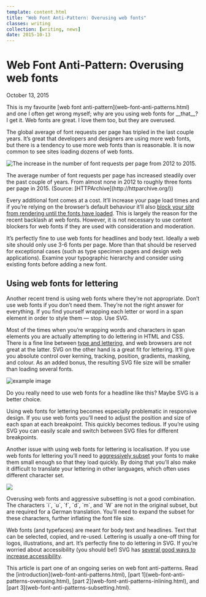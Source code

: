 ```yaml
---
template: content.html
title: "Web Font Anti-Pattern: Overusing web fonts"
classes: writing
collection: [writing, news]
date: 2015-10-13
---
```


# Web Font Anti-Pattern: Overusing web fonts
<p class="subtitle">October 13, 2015</p>

<p class=intro>This is my favourite [web font anti-pattern](web-font-anti-patterns.html) and one I often get wrong myself; why are you using web fonts for __that__? I get it. Web fonts are great. I love them too, but they are overused.</p>

 The global average of font requests per page has tripled in the last couple years. It’s great that developers and designers are using more web fonts, but there is a tendency to use more web fonts than is reasonable. It is now common to see sites loading dozens of web fonts.

![The increase in the number of font requests per page from 2012 to 2015.](/assets/images/font-requests-per-page.png)
<p class=caption>The average number of font requests per page has increased steadily over the past couple of years. From almost none in 2012 to roughly three fonts per page in 2015. (Source: [HTTPArchive](http://httparchive.org/))</p>

Every additional font comes at a cost. It’ll increase your page load times and if you’re relying on the browser’s default behaviour it’ll also [block your site from rendering until the fonts have loaded](preload-hints-for-web-fonts.html). This is largely the reason for the recent backlash at web fonts. However, it is not necessary to use content blockers for web fonts if they are used with consideration and moderation.

It’s perfectly fine to use web fonts for headlines and body text. Ideally a web site should only use 3-6 fonts per page. More than that should be reserved for exceptional cases (such as type specimen pages and design web applications). Examine your typographic hierarchy and consider using existing fonts before adding a new font.

## Using web fonts for lettering
Another recent trend is using web fonts where they’re not appropriate. Don’t use web fonts if you don’t need them. They’re not the right answer for everything. If you find yourself wrapping each letter or word in a span element in order to style them — stop. Use <abbr>SVG</abbr>.

Most of the times when you’re wrapping words and characters in span elements you are actually attempting to do lettering in <abbr>HTML</abbr> and <abbr>CSS</abbr>. There is a fine line between [type and lettering](http://www.smashingmagazine.com/2013/01/understanding-difference-between-type-and-lettering/), and web browsers are not great at the latter. <abbr>SVG</abbr> on the other hand is a great fit for lettering. It’ll give you absolute control over kerning, tracking, position, gradients, masking, and colour. As an added bonus, the resulting <abbr>SVG</abbr> file size will be smaller than loading several fonts.

![example image](/assets/images/web-fonts-vs-lettering.png)
<p class=caption>Do you really need to use web fonts for a headline like this? Maybe <abbr>SVG</abbr> is a better choice.</p>

Using web fonts for lettering becomes especially problematic in responsive design. If you use web fonts you’ll need to adjust the position and size of each span at each breakpoint. This quickly becomes tedious. If you’re using <abbr>SVG</abbr> you can easily scale and switch between <abbr>SVG</abbr> files for different breakpoints.

Another issue with using web fonts for lettering is localisation. If you use web fonts for lettering you’ll need to [aggressively subset](web-font-anti-patterns-subsetting.html) your fonts to make them small enough so that they load quickly. By doing that you’ll also make it difficult to translate your lettering in other languages, which often uses different character set.

![](/assets/images/web-fonts-vs-lettering-de.png)
<p class=caption>Overusing web fonts and aggressive subsetting is not a good combination. The characters `i`, `u`, `f`, `d`, `m`, and `W` are not in the original subset, but are required for a German translation. You’ll need to expand the subset for these characters, further inflating the font file size.</p>

Web fonts (and typefaces) are meant for body text and headlines. Text that can be selected, copied, and re-used. Lettering is usually a one-off thing for logos, illustrations, and art. It’s perfectly fine to do lettering in SVG. If you’re worried about accessibility (you should be!) SVG has [several good ways to increase accessibility](http://www.sitepoint.com/tips-accessible-svg/).

<p class=info>This article is part one of an ongoing series on web font anti-patterns. Read the [introduction](web-font-anti-patterns.html),  [part 1](web-font-anti-patterns-overusing.html), [part 2](web-font-anti-patterns-inlining.html), and [part 3](web-font-anti-patterns-subsetting.html).</p>

